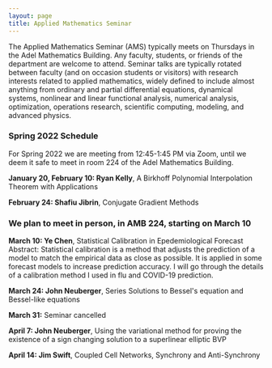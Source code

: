 ```yaml
---
layout: page
title: Applied Mathematics Seminar
---
```


The Applied Mathematics Seminar (AMS) typically meets on Thursdays in the Adel Mathematics Building.  Any faculty, students, or friends of the department are welcome to attend. Seminar talks are typically rotated between faculty (and on occasion students or visitors) with research interests related to applied mathematics, widely defined to include almost anything from ordinary and partial differential equations, dynamical systems, nonlinear and linear functional analysis, numerical analysis, optimization, operations research, scientific computing, modeling, and advanced physics.

### Spring 2022 Schedule

For Spring 2022 we are meeting from 12:45-1:45 PM via Zoom, until we deem it safe to meet in room 224 of the Adel Mathematics Building.

**January 20, February 10: Ryan Kelly**, A Birkhoff Polynomial Interpolation Theorem with Applications

**February 24: Shafiu Jibrin**, Conjugate Gradient Methods

### We plan to meet in person, in AMB 224, starting on March 10 ###

**March 10: Ye Chen**, Statistical Calibration in Epedemiological Forecast
<br>
Abstract: Statistical calibration is a method that adjusts the prediction of a model to match the empirical data as close as possible. It is applied in some forecast models to increase  prediction accuracy. I will go through the details of a calibration method I used in flu and COVID-19 prediction.

**March 24: John Neuberger**, Series Solutions to Bessel's equation and Bessel-like equations

**March 31:** Seminar cancelled

**April 7: John Neuberger**, Using the variational method for proving the existence of a sign changing solution to a superlinear elliptic BVP

**April 14: Jim Swift**, Coupled Cell Networks, Synchrony and Anti-Synchrony
